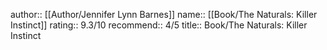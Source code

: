 author:: [[Author/Jennifer Lynn Barnes]]
name:: [[Book/The Naturals: Killer Instinct]]
rating:: 9.3/10
recommend:: 4/5
title:: Book/The Naturals: Killer Instinct
